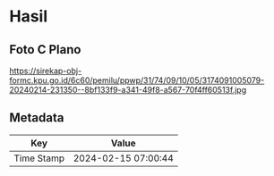 # Hasil

## Foto C Plano

https://sirekap-obj-formc.kpu.go.id/6c60/pemilu/ppwp/31/74/09/10/05/3174091005079-20240214-231350--8bf133f9-a341-49f8-a567-70f4ff60513f.jpg


## Metadata

| Key        | Value               |
| ---------- | ------------------- |
| Time Stamp | 2024-02-15 07:00:44 |



